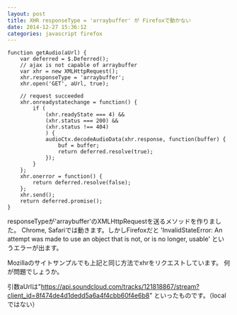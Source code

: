 ```yaml
---
layout: post
title: XHR responseType = 'arraybuffer' が Firefoxで動かない
date: 2014-12-27 15:36:12
categories: javascript firefox
---
```

<!-- {% raw %} -->
<pre><code>function getAudio(aUrl) {
    var deferred = $.Deferred();
    // ajax is not capable of arraybuffer
    var xhr = new XMLHttpRequest();
    xhr.responseType = 'arraybuffer';
    xhr.open('GET', aUrl, true);

    // request succeeded
    xhr.onreadystatechange = function() {
        if (
            (xhr.readyState === 4) &amp;&amp; 
            (xhr.status === 200) &amp;&amp; 
            (xhr.status !== 404)
            ) {
            audioCtx.decodeAudioData(xhr.response, function(buffer) {
                buf = buffer;
                return deferred.resolve(true);
            });
        } 
    };
    xhr.onerror = function() {
        return deferred.resolve(false);
    };
    xhr.send();
    return deferred.promise();
}
</code></pre>

<p>responseTypeが'arraybuffer'のXMLHttpRequestを送るメソッドを作りました。
Chrome, Safariでは動きます。しかしFirefoxだと
'InvalidStateError: An attempt was made to use an object that is not, or is no longer, usable'
というエラーが出ます。</p>

<p>Mozillaのサイトサンプルでも上記と同じ方法でxhrをリクエストしています。
何が問題でしょうか。</p>

<p>引数aUrlは"<a href="https://api.soundcloud.com/tracks/121818867/stream?client_id=8f474de4d1dedd5a6a4f4cbb60f4e6b8" rel="noreferrer">https://api.soundcloud.com/tracks/121818867/stream?client_id=8f474de4d1dedd5a6a4f4cbb60f4e6b8</a>"
といったものです。（localではない）</p>
<!-- {% endraw %} -->
